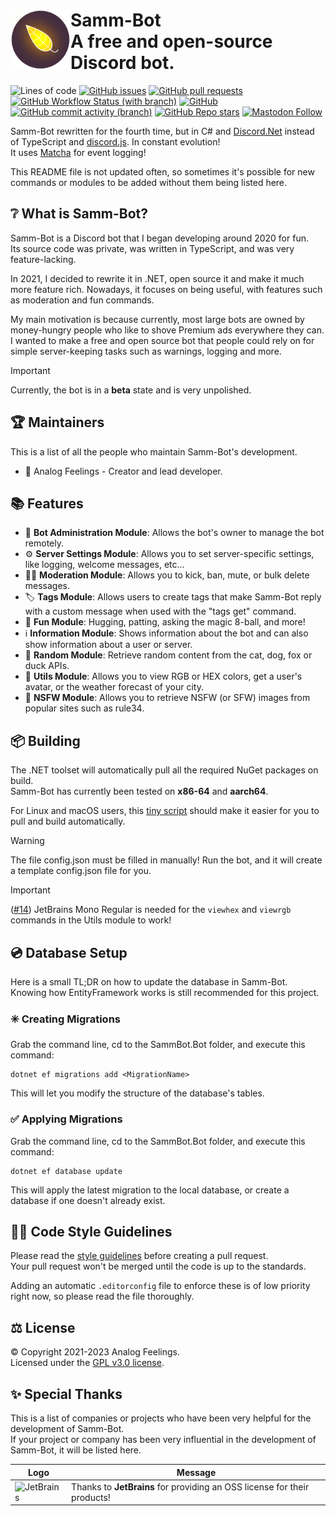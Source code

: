 [i14]: https://github.com/AnalogFeelings/SammBot/issues/14

<div>
  <img align="left" src="/Branding/SammBot.svg" width="96" height="96"/>
  <h1>
    Samm-Bot
    <br>
    A free and open-source Discord bot.
  </h1>
</div>

![Lines of code](https://img.shields.io/tokei/lines/github/analogfeelings/sammbot?label=Lines%20Of%20Code&style=flat-square)
[![GitHub issues](https://img.shields.io/github/issues/analogfeelings/sammbot?label=Issues&style=flat-square)](https://github.com/AnalogFeelings/sammbot/issues)
[![GitHub pull requests](https://img.shields.io/github/issues-pr/analogfeelings/sammbot?label=Pull%20Requests&style=flat-square)](https://github.com/AnalogFeelings/sammbot/pulls)
[![GitHub Workflow Status (with branch)](https://img.shields.io/github/actions/workflow/status/analogfeelings/sammbot/unit-tests.yml?branch=master&label=Build&style=flat-square)](https://github.com/AnalogFeelings/SammBot/actions)
[![GitHub](https://img.shields.io/github/license/analogfeelings/sammbot?label=License&style=flat-square)](https://github.com/AnalogFeelings/sammbot/blob/master/LICENSE)
[![GitHub commit activity (branch)](https://img.shields.io/github/commit-activity/m/analogfeelings/sammbot/master?label=Commit%20Activity&style=flat-square)](https://github.com/AnalogFeelings/sammbot/graphs/commit-activity)
[![GitHub Repo stars](https://img.shields.io/github/stars/analogfeelings/sammbot?label=Stargazers&style=flat-square)](https://github.com/AnalogFeelings/sammbot/stargazers)
[![Mastodon Follow](https://img.shields.io/mastodon/follow/109309123442839534?domain=https%3A%2F%2Ftech.lgbt&style=social)](https://tech.lgbt/@analog_feelings)

Samm-Bot rewritten for the fourth time, but in C# and [Discord.Net](https://github.com/discord-net/Discord.Net) instead of TypeScript and [discord.js](https://github.com/discordjs/discord.js). In constant evolution!  
It uses [Matcha](https://github.com/AnalogFeelings/Matcha) for event logging!

This README file is not updated often, so sometimes it's possible for new commands or modules to be added without them being listed here.

## :grey_question: What is Samm-Bot?

Samm-Bot is a Discord bot that I began developing around 2020 for fun.  
Its source code was private, was written in TypeScript, and was very feature-lacking.

In 2021, I decided to rewrite it in .NET, open source it and make it much more feature rich. Nowadays, it focuses on being useful, with features such as moderation and fun commands.

My main motivation is because currently, most large bots are owned by money-hungry people who like to shove Premium ads everywhere they can.  
I wanted to make a free and open source bot that people could rely on for simple server-keeping tasks such as warnings, logging and more.

> [!IMPORTANT]  
> Currently, the bot is in a **beta** state and is very unpolished.

## :trophy: Maintainers

This is a list of all the people who maintain Samm-Bot's development.

* :floppy_disk: Analog Feelings - Creator and lead developer.

## :books: Features

* :floppy_disk: **Bot Administration Module**: Allows the bot's owner to manage the bot remotely.
* :gear: **Server Settings Module**: Allows you to set server-specific settings, like logging, welcome messages, etc...
* :judge: **Moderation Module**: Allows you to kick, ban, mute, or bulk delete messages.
* :label: **Tags Module**: Allows users to create tags that make Samm-Bot reply with a custom message when used with the "tags get" command.
* :game_die: **Fun Module**: Hugging, patting, asking the magic 8-ball, and more!
* :information_source: **Information Module**: Shows information about the bot and can also show information about a user or server.
* :slot_machine: **Random Module**: Retrieve random content from the cat, dog, fox or duck APIs.
* :wrench: **Utils Module**: Allows you to view RGB or HEX colors, get a user's avatar, or the weather forecast of your city.
* :underage: **NSFW Module**: Allows you to retrieve NSFW (or SFW) images from popular sites such as rule34.
 
## :package: Building

The .NET toolset will automatically pull all the required NuGet packages on build.  
Samm-Bot has currently been tested on **x86-64** and **aarch64**.

For Linux and macOS users, this [tiny script](https://gist.github.com/AnalogFeelings/7969c2af2f87d606b3fd8b72cd8c6432) should make it easier for you to pull and build automatically.

> [!WARNING]  
> The file config.json must be filled in manually! Run the bot, and it will create a template config.json file for you.

> [!IMPORTANT]  
> ([#14][i14]) JetBrains Mono Regular is needed for the `viewhex` and `viewrgb` commands in the Utils module to work!

## :cd: Database Setup

Here is a small TL;DR on how to update the database in Samm-Bot.  
Knowing how EntityFramework works is still recommended for this project.

### :eight_spoked_asterisk: Creating Migrations
Grab the command line, cd to the SammBot.Bot folder, and execute this command:

```
dotnet ef migrations add <MigrationName>
```

This will let you modify the structure of the database's tables.

### :white_check_mark: Applying Migrations
Grab the command line, cd to the SammBot.Bot folder, and execute this command:

```
dotnet ef database update
```

This will apply the latest migration to the local database, or create a database if one doesn't already exist.

## :judge: Code Style Guidelines

Please read the [style guidelines](STYLE_GUIDELINES.md) before creating a pull request.  
Your pull request won't be merged until the code is up to the standards.

Adding an automatic `.editorconfig` file to enforce these is of low priority right now, so please read the file thoroughly.

## :balance_scale: License

© Copyright 2021-2023 Analog Feelings.  
Licensed under the [GPL v3.0 license](LICENSE).

## :sparkles: Special Thanks

This is a list of companies or projects who have been very helpful for the development of Samm-Bot.  
If your project or company has been very influential in the development of Samm-Bot, it will be listed here.

<div align="center">
  
  | Logo | Message |
  | ---- | ------- |
  | <img src="https://resources.jetbrains.com/storage/products/company/brand/logos/jb_beam.png" alt="JetBrains" width="128"/> | Thanks to **JetBrains** for providing an OSS license for their products! |
</div>
